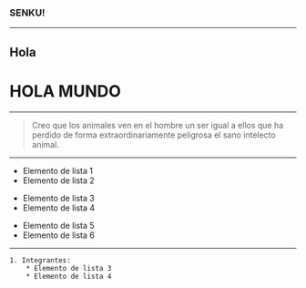 ### SENKU!
---
Hola
---
HOLA MUNDO
==============
---
 > Creo que los animales ven en el hombre un ser igual a ellos que ha perdido de forma extraordinariamente peligrosa el sano intelecto animal.
---
- Elemento de lista 1
- Elemento de lista 2
* Elemento de lista 3
* Elemento de lista 4
+ Elemento de lista 5
+ Elemento de lista 6

---
~~~
1. Integrantes:
    * Elemento de lista 3
    * Elemento de lista 4
~~~

